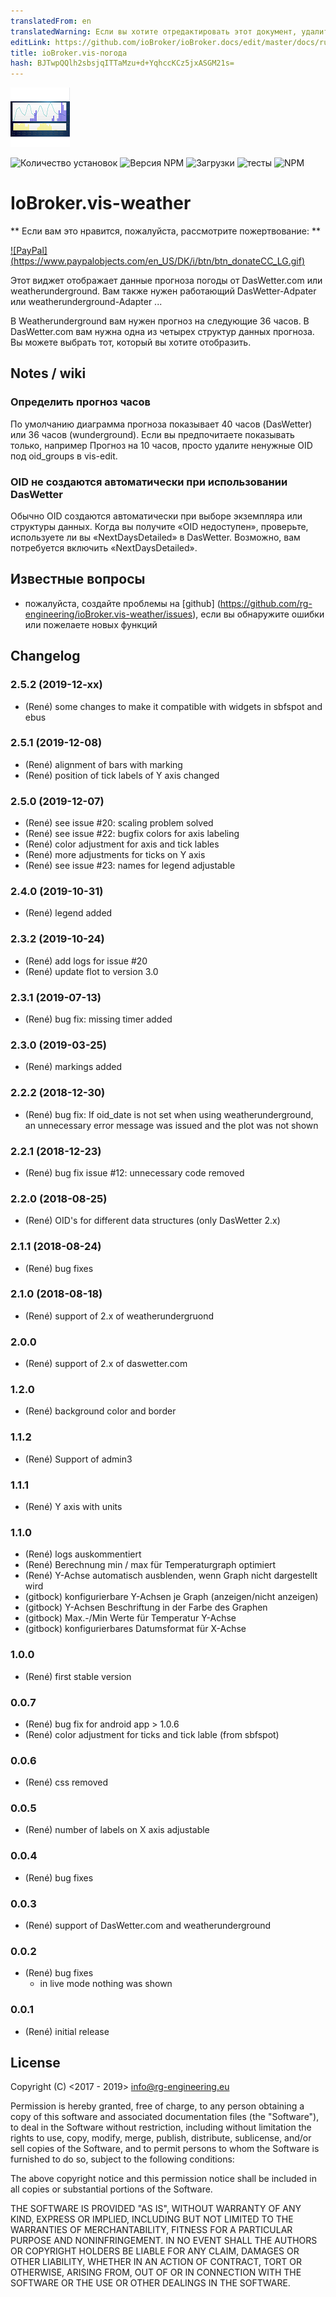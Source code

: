 ```yaml
---
translatedFrom: en
translatedWarning: Если вы хотите отредактировать этот документ, удалите поле «translationFrom», в противном случае этот документ будет снова автоматически переведен
editLink: https://github.com/ioBroker/ioBroker.docs/edit/master/docs/ru/adapterref/iobroker.vis-weather/README.md
title: ioBroker.vis-погода
hash: BJTwpQQlh2sbsjqITTaMzu+d+YqhccKCz5jxASGM21s=
---
```

![логотип](../../../en/adapterref/iobroker.vis-weather/admin/vis-weather.png)

![Количество установок](http://iobroker.live/badges/vis-weather-stable.svg)
![Версия NPM](https://img.shields.io/npm/v/iobroker.vis-weather.svg)
![Загрузки](https://img.shields.io/npm/dm/iobroker.vis-weather.svg)
![тесты](https://travis-ci.org/rg-engineering/ioBroker.vis-weather.svg?branch=master)
![NPM](https://nodei.co/npm/iobroker.vis-weather.png?downloads=true)

# IoBroker.vis-weather
** Если вам это нравится, пожалуйста, рассмотрите пожертвование: **

[![PayPal] (https://www.paypalobjects.com/en_US/DK/i/btn/btn_donateCC_LG.gif)](https://www.paypal.com/cgi-bin/webscr?cmd=_s-xclick&hosted_button_id=YBAZTEBT9SYC2&source=url)

Этот виджет отображает данные прогноза погоды от DasWetter.com или weatherunderground. Вам также нужен работающий DasWetter-Adpater или weatherunderground-Adapter ...

В Weatherunderground вам нужен прогноз на следующие 36 часов.
В DasWetter.com вам нужна одна из четырех структур данных прогноза. Вы можете выбрать тот, который вы хотите отобразить.

## Notes / wiki
### Определить прогноз часов
По умолчанию диаграмма прогноза показывает 40 часов (DasWetter) или 36 часов (wunderground). Если вы предпочитаете показывать только, например Прогноз на 10 часов, просто удалите ненужные OID под oid_groups в vis-edit.

### OID не создаются автоматически при использовании DasWetter
Обычно OID создаются автоматически при выборе экземпляра или структуры данных. Когда вы получите «OID недоступен», проверьте, используете ли вы «NextDaysDetailed» в DasWetter.
Возможно, вам потребуется включить «NextDaysDetailed».

## Известные вопросы
* пожалуйста, создайте проблемы на [github] (https://github.com/rg-engineering/ioBroker.vis-weather/issues), если вы обнаружите ошибки или пожелаете новых функций

## Changelog


### 2.5.2 (2019-12-xx)
* (René) some changes to make it compatible with widgets in sbfspot and ebus

### 2.5.1 (2019-12-08)
* (René) alignment of bars with marking
* (René) position of tick labels of Y axis changed

### 2.5.0 (2019-12-07)
* (René) see issue #20: scaling problem solved 
* (René) see issue #22: bugfix colors for axis labeling 
* (René) color adjustment for axis and tick lables 
* (René) more adjustments for ticks on Y axis
* (René) see issue #23: names for legend adjustable

### 2.4.0 (2019-10-31)
* (René) legend added

### 2.3.2 (2019-10-24)
* (René) add logs for issue #20
* (René) update flot to version 3.0

### 2.3.1 (2019-07-13)
* (René) bug fix: missing timer added

### 2.3.0 (2019-03-25)
* (René) markings added

### 2.2.2 (2018-12-30)
* (René) bug fix: If oid_date is not set when using weatherunderground, an unnecessary error message was issued and the plot was not shown

### 2.2.1 (2018-12-23)
* (René) bug fix issue #12: unnecessary code removed

### 2.2.0 (2018-08-25)
* (René) OID's for different data structures (only DasWetter 2.x)

### 2.1.1 (2018-08-24)
* (René) bug fixes

### 2.1.0 (2018-08-18)
* (René) support of 2.x of weatherundergruond

### 2.0.0
* (René) support of 2.x of daswetter.com

### 1.2.0
* (René) background color and border

### 1.1.2
* (René) Support of admin3

### 1.1.1
* (René) Y axis with units

### 1.1.0
* (René) logs auskommentiert
* (René) Berechnung min / max für Temperaturgraph optimiert
* (René) Y-Achse automatisch ausblenden, wenn Graph nicht dargestellt wird
* (gitbock) konfigurierbare Y-Achsen je Graph (anzeigen/nicht anzeigen)
* (gitbock) Y-Achsen Beschriftung in der Farbe des Graphen
* (gitbock) Max.-/Min Werte für Temperatur Y-Achse
* (gitbock) konfigurierbares Datumsformat für X-Achse

### 1.0.0
* (René) first stable version

### 0.0.7
* (René) bug fix for android app > 1.0.6
* (René) color adjustment for ticks and tick lable (from sbfspot)

### 0.0.6
* (René) css removed

### 0.0.5
* (René) number of labels on X axis adjustable

### 0.0.4
* (René) bug fixes

### 0.0.3
* (René) support of DasWetter.com and weatherunderground

### 0.0.2
* (René) bug fixes
	- in live mode nothing was shown

### 0.0.1
* (René) initial release

## License
Copyright (C) <2017 - 2019>  <info@rg-engineering.eu>

Permission is hereby granted, free of charge, to any person obtaining a copy of this software and associated documentation files (the "Software"), to deal in the Software without restriction, including without limitation the rights to use, copy, modify, merge, publish, distribute, sublicense, and/or sell copies of the Software, and to permit persons to whom the Software is furnished to do so, subject to the following conditions:

The above copyright notice and this permission notice shall be included in all copies or substantial portions of the Software.

THE SOFTWARE IS PROVIDED "AS IS", WITHOUT WARRANTY OF ANY KIND, EXPRESS OR IMPLIED, INCLUDING BUT NOT LIMITED TO THE WARRANTIES OF MERCHANTABILITY, FITNESS FOR A PARTICULAR PURPOSE AND NONINFRINGEMENT. IN NO EVENT SHALL THE AUTHORS OR COPYRIGHT HOLDERS BE LIABLE FOR ANY CLAIM, DAMAGES OR OTHER LIABILITY, WHETHER IN AN ACTION OF CONTRACT, TORT OR OTHERWISE, ARISING FROM, OUT OF OR IN CONNECTION WITH THE SOFTWARE OR THE USE OR OTHER DEALINGS IN THE SOFTWARE.